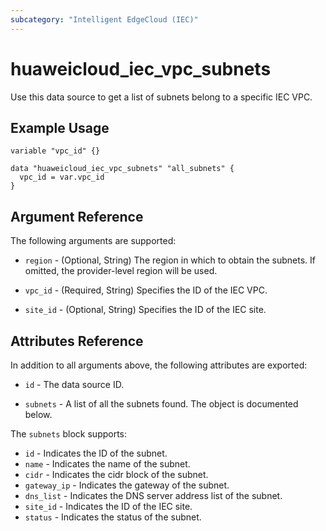```yaml
---
subcategory: "Intelligent EdgeCloud (IEC)"
---
```


# huaweicloud_iec_vpc_subnets

Use this data source to get a list of subnets belong to a specific IEC VPC.

## Example Usage

```hcl
variable "vpc_id" {}

data "huaweicloud_iec_vpc_subnets" "all_subnets" {
  vpc_id = var.vpc_id
}
```

## Argument Reference

The following arguments are supported:

* `region` - (Optional, String) The region in which to obtain the subnets.
  If omitted, the provider-level region will be used.

* `vpc_id` - (Required, String) Specifies the ID of the IEC VPC.

* `site_id` - (Optional, String) Specifies the ID of the IEC site.

## Attributes Reference

In addition to all arguments above, the following attributes are exported:

* `id` - The data source ID.

* `subnets` - A list of all the subnets found. The object is documented below.

The `subnets` block supports:
  * `id` - Indicates the ID of the subnet.
  * `name` - Indicates the name of the subnet.
  * `cidr` - Indicates the cidr block of the subnet.
  * `gateway_ip` - Indicates the gateway of the subnet. 
  * `dns_list` - Indicates the DNS server address list of the subnet.
  * `site_id` - Indicates the ID of the IEC site. 
  * `status` - Indicates the status of the subnet.
